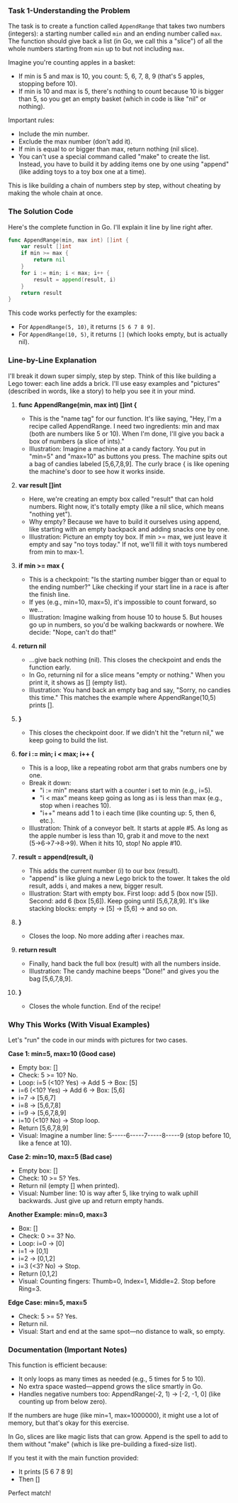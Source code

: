 ### Task 1-Understanding the Problem

The task is to create a function called `AppendRange` that takes two numbers (integers): a starting number called `min` and an ending number called `max`. The function should give back a list (in Go, we call this a "slice") of all the whole numbers starting from `min` up to but not including `max`.

Imagine you're counting apples in a basket:
- If min is 5 and max is 10, you count: 5, 6, 7, 8, 9 (that's 5 apples, stopping before 10).
- If min is 10 and max is 5, there's nothing to count because 10 is bigger than 5, so you get an empty basket (which in code is like "nil" or nothing).

Important rules:
- Include the min number.
- Exclude the max number (don't add it).
- If min is equal to or bigger than max, return nothing (nil slice).
- You can't use a special command called "make" to create the list. Instead, you have to build it by adding items one by one using "append" (like adding toys to a toy box one at a time).

This is like building a chain of numbers step by step, without cheating by making the whole chain at once.

### The Solution Code

Here's the complete function in Go. I'll explain it line by line right after.

```go
func AppendRange(min, max int) []int {
	var result []int
	if min >= max {
		return nil
	}
	for i := min; i < max; i++ {
		result = append(result, i)
	}
	return result
}
```

This code works perfectly for the examples:
- For `AppendRange(5, 10)`, it returns `[5 6 7 8 9]`.
- For `AppendRange(10, 5)`, it returns `[]` (which looks empty, but is actually nil).

### Line-by-Line Explanation

I'll break it down super simply, step by step. Think of this like building a Lego tower: each line adds a brick. I'll use easy examples and "pictures" (described in words, like a story) to help you see it in your mind.

1. **func AppendRange(min, max int) []int {**
   - This is the "name tag" for our function. It's like saying, "Hey, I'm a recipe called AppendRange. I need two ingredients: min and max (both are numbers like 5 or 10). When I'm done, I'll give you back a box of numbers (a slice of ints)."
   - Illustration: Imagine a machine at a candy factory. You put in "min=5" and "max=10" as buttons you press. The machine spits out a bag of candies labeled [5,6,7,8,9]. The curly brace { is like opening the machine's door to see how it works inside.

2. **var result []int**
   - Here, we're creating an empty box called "result" that can hold numbers. Right now, it's totally empty (like a nil slice, which means "nothing yet").
   - Why empty? Because we have to build it ourselves using append, like starting with an empty backpack and adding snacks one by one.
   - Illustration: Picture an empty toy box. If min >= max, we just leave it empty and say "no toys today." If not, we'll fill it with toys numbered from min to max-1.

3. **if min >= max {**
   - This is a checkpoint: "Is the starting number bigger than or equal to the ending number?" Like checking if your start line in a race is after the finish line.
   - If yes (e.g., min=10, max=5), it's impossible to count forward, so we...
   - Illustration: Imagine walking from house 10 to house 5. But houses go up in numbers, so you'd be walking backwards or nowhere. We decide: "Nope, can't do that!"

4. **return nil**
   - ...give back nothing (nil). This closes the checkpoint and ends the function early.
   - In Go, returning nil for a slice means "empty or nothing." When you print it, it shows as [] (empty list).
   - Illustration: You hand back an empty bag and say, "Sorry, no candies this time." This matches the example where AppendRange(10,5) prints [].

5. **}**
   - This closes the checkpoint door. If we didn't hit the "return nil," we keep going to build the list.

6. **for i := min; i < max; i++ {**
   - This is a loop, like a repeating robot arm that grabs numbers one by one.
   - Break it down:
     - "i := min" means start with a counter i set to min (e.g., i=5).
     - "i < max" means keep going as long as i is less than max (e.g., stop when i reaches 10).
     - "i++" means add 1 to i each time (like counting up: 5, then 6, etc.).
   - Illustration: Think of a conveyor belt. It starts at apple #5. As long as the apple number is less than 10, grab it and move to the next (5→6→7→8→9). When it hits 10, stop! No apple #10.

7. **result = append(result, i)**
   - This adds the current number (i) to our box (result).
   - "append" is like gluing a new Lego brick to the tower. It takes the old result, adds i, and makes a new, bigger result.
   - Illustration: Start with empty box. First loop: add 5 (box now [5]). Second: add 6 (box [5,6]). Keep going until [5,6,7,8,9]. It's like stacking blocks: empty → [5] → [5,6] → and so on.

8. **}**
   - Closes the loop. No more adding after i reaches max.

9. **return result**
   - Finally, hand back the full box (result) with all the numbers inside.
   - Illustration: The candy machine beeps "Done!" and gives you the bag [5,6,7,8,9].

10. **}**
    - Closes the whole function. End of the recipe!

### Why This Works (With Visual Examples)

Let's "run" the code in our minds with pictures for two cases.

**Case 1: min=5, max=10 (Good case)**
- Empty box: []
- Check: 5 >= 10? No.
- Loop: i=5 (<10? Yes) → Add 5 → Box: [5]
- i=6 (<10? Yes) → Add 6 → Box: [5,6]
- i=7 → [5,6,7]
- i=8 → [5,6,7,8]
- i=9 → [5,6,7,8,9]
- i=10 (<10? No) → Stop loop.
- Return [5,6,7,8,9]
- Visual: Imagine a number line: 5-----6-----7-----8-----9  (stop before 10, like a fence at 10).

**Case 2: min=10, max=5 (Bad case)**
- Empty box: []
- Check: 10 >= 5? Yes.
- Return nil (empty [] when printed).
- Visual: Number line: 10 is way after 5, like trying to walk uphill backwards. Just give up and return empty hands.

**Another Example: min=0, max=3**
- Box: []
- Check: 0 >= 3? No.
- Loop: i=0 → [0]
- i=1 → [0,1]
- i=2 → [0,1,2]
- i=3 (<3? No) → Stop.
- Return [0,1,2]
- Visual: Counting fingers: Thumb=0, Index=1, Middle=2. Stop before Ring=3.

**Edge Case: min=5, max=5**
- Check: 5 >= 5? Yes.
- Return nil.
- Visual: Start and end at the same spot—no distance to walk, so empty.

### Documentation (Important Notes)

This function is efficient because:
- It only loops as many times as needed (e.g., 5 times for 5 to 10).
- No extra space wasted—append grows the slice smartly in Go.
- Handles negative numbers too: AppendRange(-2, 1) → [-2, -1, 0] (like counting up from below zero).

If the numbers are huge (like min=1, max=1000000), it might use a lot of memory, but that's okay for this exercise.

In Go, slices are like magic lists that can grow. Append is the spell to add to them without "make" (which is like pre-building a fixed-size list).

If you test it with the main function provided:
- It prints [5 6 7 8 9]
- Then []

Perfect match!
